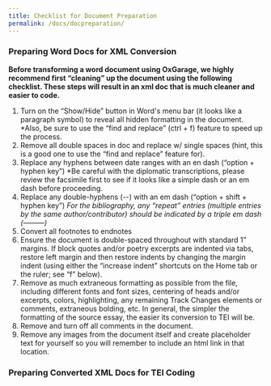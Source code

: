 ```yaml
---
title: Checklist for Document Preparation
permalink: /docs/docpreparation/
---
```


### Preparing Word Docs for XML Conversion

**Before transforming a word document using OxGarage, we highly recommend first “cleaning” up the document using the following checklist. These steps will result in an xml doc that is much cleaner and easier to code.**

1. Turn on the “Show/Hide” button in Word's menu bar (it looks like a paragraph symbol) to reveal all hidden formatting in the document.  
  *Also, be sure to use the “find and replace” (ctrl + f) feature to speed up the process.
2. Remove all double spaces in doc and replace w/ single spaces (hint, this is a good one to use the “find and replace” feature for).
3. Replace any hyphens between date ranges with an en dash (“option + hyphen key”)
  *Be careful with the diplomatic transcriptions, please review the facsimile first to see if it looks like a simple dash or an em dash before proceeding.
4. Replace any double-hyphens (--) with an em dash (“option + shift + hyphen key”)
  *For the bibliography, any “repeat” entries (multiple entries by the same author/contributor) should be indicated by a triple em dash (———)*
5. Convert all footnotes to endnotes
6. Ensure the document is double-spaced throughout with standard 1” margins. If block quotes and/or poetry excerpts are indented via tabs, restore left margin and then restore indents by changing the margin indent (using either the “increase indent” shortcuts on the Home tab or the ruler; see “f” below).
7. Remove as much extraneous formatting as possible from the file, including different fonts and font sizes, centering of heads and/or excerpts, colors, highlighting, any remaining Track Changes elements or comments, extraneous bolding, etc. In general, the simpler the formatting of the source essay, the easier its conversion to TEI will be.
8. Remove and turn off all comments in the document.
9. Remove any images from the document itself and create placeholder text for yourself so you will remember to include an html link in that location.

### Preparing Converted XML Docs for TEI Coding
